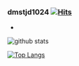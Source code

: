 ### dmstjd1024 [![Hits](https://hits.seeyoufarm.com/api/count/incr/badge.svgurl=https%3A%2F%2Fgithub.com%2Fdmstjd1024&count_bg=%2379C83D&title_bg=%23555555&icon=&icon_color=%23E7E7E7&title=hits&edge_flat=false)](https://hits.seeyoufarm.com)

- 

![github stats](https://github-readme-stats.vercel.app/api?username=dmstjd1024&show_icons=true)

[![Top Langs](https://github-readme-stats.vercel.app/api/top-langs/?username=dmstjd1024&layout=compact)](https://github.com/anuraghazra/github-readme-stats)

<!--
**dmstjd1024/dmstjd1024** is a ✨ _special_ ✨ repository because its `README.md` (this file) appears on your GitHub profile.


Here are some ideas to get you started:

- 🔭 I’m currently working on ...
- 🌱 I’m currently learning ...
- 👯 I’m looking to collaborate on ...
- 🤔 I’m looking for help with ...
- 💬 Ask me about ...
- 📫 How to reach me: ...
- 😄 Pronouns: ...
- ⚡ Fun fact: ...
-->
